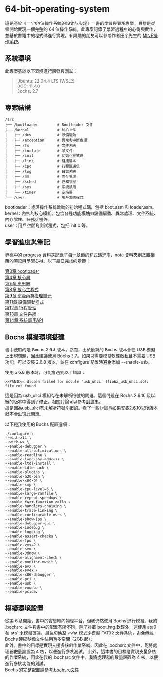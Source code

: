 # 64-bit-operating-system  
這是基於《一个64位操作系统的设计与实现》一書的學習與實現專案，目標是從零開始實現一個完整的 64 位操作系統。此專案記錄了學習過程中的心得與實作，並基於書籍中的程式碼進行實現。有興趣的朋友可以參考作者田宇先生的 [MINE操作系统](https://gitee.com/MINEOS_admin/publish)。  

## 系統環境
此專案基於以下環境進行開發與測試：  
>Ubuntu: 22.04.4 LTS (WSL2)  
>GCC: 11.4.0  
>Bochs: 2.7  

## 專案結構  

```
/src
├── /bootloader         # Bootloader 文件
├── /kernel             # 核心文件
│   ├── /dev            # 設備驅動
│   ├── /exception      # 異常和中斷處理
│   ├── /fs             # 文件系統
│   ├── /include        # 頭文件
│   ├── /init           # 初始化程式碼
│   ├── /link           # 鏈接腳本
│   ├── /ipc            # 行程間通信
│   ├── /log            # 日誌系統
│   ├── /mm             # 內存管理
│   ├── /sched          # 任務排程
│   ├── /sys            # 系統調用
│   └── /timer          # 定時器
└── /user               # 用戶空間程式

```

bootloader：處理操作系統啟動的初始程式碼，包括 boot.asm 和 loader.asm。  
kernel：內核的核心模組，包含各種功能模塊如設備驅動、異常處理、文件系統、內存管理、任務排程等。  
user：用戶空間的測試程式，包括 init.c 等。  

## 學習進度與筆記  
專案中的 progress 資料夾記錄了每一章節的程式碼進度，note 資料夾則放置相應的筆記與學習心得。以下是已完成的章節：  

[第3章 bootloader](./note/ch3.md)  
[第4章 核心層](./note/ch4.md)  
[第5章 應用層](./note/ch5.md)  
[第8章 核心主程式](./note/ch8.md)  
[第9章 高級內存管理單元](./note/ch9.md)  
[第11章 設備驅動程式](./note/ch11.md)  
[第12章 行程管理](./note/ch12.md)  
[第13章 文件系統](./note/ch13.md)  
[第14章 系統調用API](./note/ch14.md)  

## Bochs 模擬環境搭建  

書中使用的是 Bochs 2.6.8 版本。然而，由於最新的 Bochs 版本會在 USB 模擬上出現問題，因此建議使用 Bochs 2.7。如果只需要模擬軟碟啟動且不需要 USB 功能，可以安裝 2.6.8 版本，並在 configure 配置時避免添加 --enable-usb。  

使用 2.6.8 版本時，可能會遇到以下錯誤：  

```
>>PANIC<< dlopen failed for module 'usb_uhci' (libbx_usb_uhci.so): file not found
```
這是因為 usb_uhci 模組存在未解析符號的問題。這個問題在 Bochs 2.6.10 及以後的版本中得到了修正。相關討論可以參考[討論串](https://sourceforge.net/p/bochs/discussion/39592/thread/58822184/)。  
這是因為usb_uhci有未解析符號引起的。看了一些討論串如果安裝2.6.10以後版本就不會出現此問題。  

以下是我使用的 Bochs 配置選項：  
```
./configure \
--with-x11 \
--with-wx \
--enable-debugger \
--enable-all-optimizations \
--enable-readline \
--enable-long-phy-address \
--enable-ltdl-install \
--enable-idle-hack \
--enable-plugins \
--enable-a20-pin \
--enable-x86-64 \
--enable-smp \
--enable-cpu-level=6 \
--enable-large-ramfile \
--enable-repeat-speedups \
--enable-fast-function-calls \
--enable-handlers-chaining \
--enable-trace-linking \
--enable-configurable-msrs \
--enable-show-ips \
--enable-debugger-gui \
--enable-iodebug \
--enable-logging \
--enable-assert-checks \
--enable-fpu \
--enable-vmx=2 \
--enable-svm \
--enable-3dnow \
--enable-alignment-check \
--enable-monitor-mwait \
--enable-avx \
--enable-evex \
--enable-x86-debugger \
--enable-pci \
--enable-usb \
--enable-voodoo \
--enable-pcidev
```

## 模擬環境設置  

從第 6 章開始，書中的實驗轉向物理平台，但我仍然使用 Bochs 進行模擬。我的 .bochsrc 文件與書中的配置有所不同，除了掛載 boot.img 軟碟外，還使用 ata0 和 ata1 來模擬硬碟，最後切換至 vvfat 模式來模擬 FAT32 文件系統，避免傳統 Bochs 硬碟映像文件佔用過多空間（2GB 起）。  
此外，書中的目標是實現支援多核的作業系統，因此在 .bochsrc 文件中，我將處理器數量設置為 4 核，以便進行多核測試。
此外，這本書的目標是實現支援多核的作業系統，因此在我的 .bochsrc 文件中，我將處理器的數量設置為 4 核，以便進行多核功能的測試。  
Bochs 的完整配置請參考[.bochsrc文件](./.bochsrc)  
